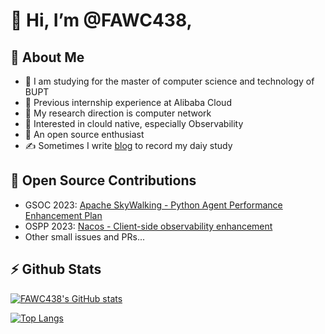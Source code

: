 # 👋 Hi, I’m @FAWC438, 

## 🎉 About Me

- 🏫 I am studying for the master of computer science and technology of BUPT
- 💼 Previous internship experience at Alibaba Cloud
- 📖 My research direction is computer network
- 👀 Interested in clould native, especially Observability
- 🌱 An open source enthusiast
- ✍ Sometimes I write [blog](https://alrisha.cn/) to record my daiy study

## 🥇 Open Source Contributions

- GSOC 2023: [Apache SkyWalking - Python Agent Performance Enhancement Plan](https://summerofcode.withgoogle.com/programs/2023/projects/M7qsJ2mB)
- OSPP 2023: [Nacos - Client-side observability enhancement](https://summer-ospp.ac.cn/2023/org/prodetail/23ab10353)
- Other small issues and PRs...

## ⚡ Github Stats

[![FAWC438's GitHub stats](https://github-readme-stats.vercel.app/api?username=FAWC438&hide=issues&count_private=true&show_icons=true&bg_color=30,e96443,904e95&title_color=fff&text_color=fff)](https://github.com/anuraghazra/github-readme-stats)

[![Top Langs](https://github-readme-stats.vercel.app/api/top-langs/?username=FAWC438&layout=compact&hide=javascript,html,css)](https://github.com/anuraghazra/github-readme-stats)

<!---
FAWC438/FAWC438 is a ✨ special ✨ repository because its `README.md` (this file) appears on your GitHub profile.
You can click the Preview link to take a look at your changes.
--->
